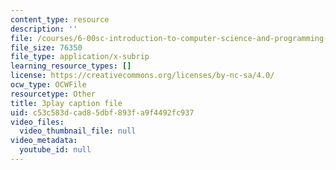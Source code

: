 ```yaml
---
content_type: resource
description: ''
file: /courses/6-00sc-introduction-to-computer-science-and-programming-spring-2011/c53c583dcad85dbf893fa9f4492fc937_WbWb0u8bJrU.vtt
file_size: 76350
file_type: application/x-subrip
learning_resource_types: []
license: https://creativecommons.org/licenses/by-nc-sa/4.0/
ocw_type: OCWFile
resourcetype: Other
title: 3play caption file
uid: c53c583d-cad8-5dbf-893f-a9f4492fc937
video_files:
  video_thumbnail_file: null
video_metadata:
  youtube_id: null
---
```

